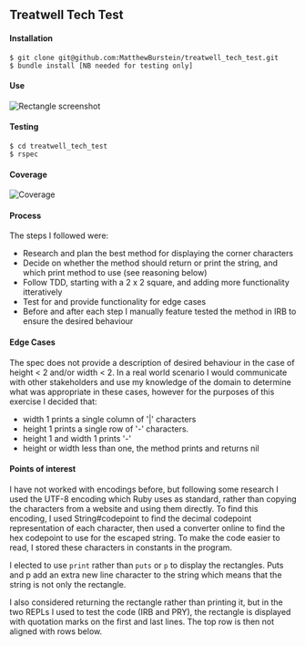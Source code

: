 ## Treatwell Tech Test

#### Installation
```
$ git clone git@github.com:MatthewBurstein/treatwell_tech_test.git
$ bundle install [NB needed for testing only]
```
#### Use
![Rectangle screenshot](https://i.imgur.com/kFeRJVp.png)

#### Testing
```
$ cd treatwell_tech_test
$ rspec
```

#### Coverage
![Coverage](https://i.imgur.com/QMthgoT.png)


#### Process
The steps I followed were:
- Research and plan the best method for displaying the corner characters
- Decide on whether the method should return or print the string, and which print method to use (see reasoning below)
- Follow TDD, starting with a 2 x 2 square, and adding more functionality itteratively
- Test for and provide functionality for edge cases
- Before and after each step I manually feature tested the method in IRB to ensure the desired behaviour


#### Edge Cases
The spec does not provide a description of desired behaviour in the case of height < 2 and/or width < 2.
In a real world scenario I would communicate with other stakeholders and use my knowledge of the domain to determine what was appropriate in these cases, however for the purposes of this exercise I decided that:
- width 1 prints a single column of '|' characters
- height 1 prints a single row of '-' characters.
- height 1 and width 1 prints  '-'
- height or width less than one, the method prints and returns nil


#### Points of interest
I have not worked with encodings before, but following some research I used the UTF-8 encoding which Ruby uses as standard, rather than copying the characters from a website and using them directly. To find this encoding, I used String#codepoint to find the decimal codepoint representation of each character, then used a converter online to find the hex codepoint to use for the escaped string.
To make the code easier to read, I stored these characters in constants in the program.

I elected to use ```print``` rather than ```puts``` or ```p``` to display the rectangles. Puts and p add an extra new line character to the string which means that the string is not only the rectangle.

I also considered returning the rectangle rather than printing it, but in the two REPLs I used to test the code (IRB and PRY), the rectangle is displayed with quotation marks on the first and last lines. The top row is then not aligned with rows below.
